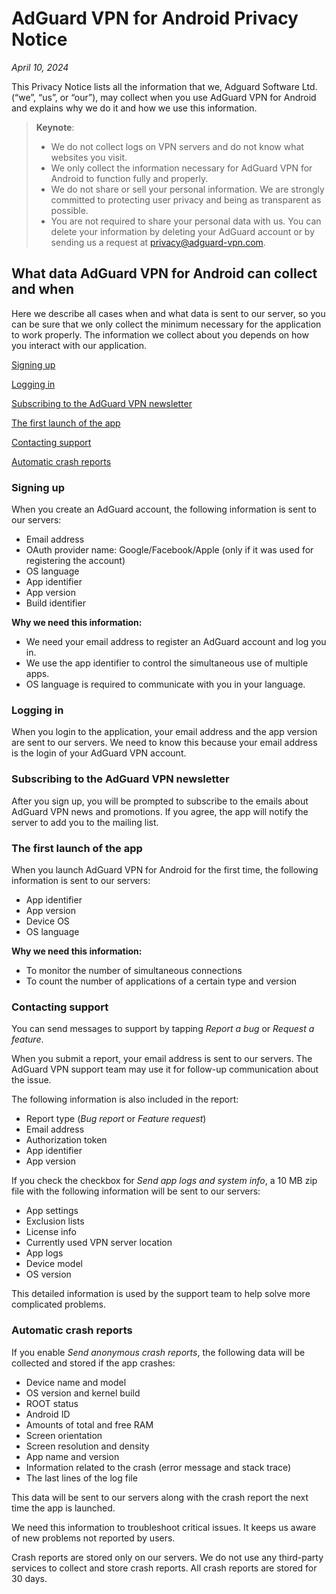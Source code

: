
# AdGuard VPN for Android Privacy Notice

*April 10, 2024*

This Privacy Notice lists all the information that we, Adguard Software Ltd. (“we”, “us”, or “our”), may collect when you use AdGuard VPN for Android and explains why we do it and how we use this information.

> **Keynote**:
>
> - We do not collect logs on VPN servers and do not know what websites you visit.
> - We only collect the information necessary for AdGuard VPN for Android to function fully and properly.
> - We do not share or sell your personal information. We are strongly committed to protecting user privacy and being as transparent as possible.
> - You are not required to share your personal data with us. You can delete your information by deleting your AdGuard account or by sending us a request at <privacy@adguard-vpn.com>.

## What data AdGuard VPN for Android can collect and when

Here we describe all cases when and what data is sent to our server, so you can be sure that we only collect the minimum necessary for the application to work properly. The information we collect about you depends on how you interact with our application.

[Signing up](#signing-up)

[Logging in](#logging-in)

[Subscribing to the AdGuard VPN newsletter](#subscribing-to-the-adguard-vpn-newsletter)

[The first launch of the app](#the-first-launch-of-the-app)

[Contacting support](#contacting-support)

[Automatic crash reports](#automatic-crash-reports)

### Signing up

When you create an AdGuard account, the following information is sent to our servers:

- Email address
- OAuth provider name: Google/Facebook/Apple (only if it was used for registering the account)
- OS language
- App identifier
- App version
- Build identifier

**Why we need this information:**

- We need your email address to register an AdGuard account and log you in.
- We use the app identifier to control the simultaneous use of multiple apps.
- OS language is required to communicate with you in your language.

### Logging in

When you login to the application, your email address and the app version are sent to our servers. We need to know this because your email address is the login of your AdGuard VPN account.

### Subscribing to the AdGuard VPN newsletter

After you sign up, you will be prompted to subscribe to the emails about AdGuard VPN news and promotions. If you agree, the app will notify the server to add you to the mailing list.

### The first launch of the app

When you launch AdGuard VPN for Android for the first time, the following information is sent to our servers:

- App identifier
- App version
- Device OS
- OS language

**Why we need this information:**

- To monitor the number of simultaneous connections
- To count the number of applications of a certain type and version

### Contacting support

You can send messages to support by tapping *Report a bug* or *Request a feature*.

When you submit a report, your email address is sent to our servers. The AdGuard VPN support team may use it for follow-up communication about the issue.

The following information is also included in the report:

- Report type (*Bug report* or *Feature request*)
- Email address
- Authorization token
- App identifier
- App version

If you check the checkbox for *Send app logs and system info*, a 10 MB zip file with the following information will be sent to our servers:

- App settings
- Exclusion lists
- License info
- Currently used VPN server location
- App logs
- Device model
- OS version

This detailed information is used by the support team to help solve more complicated problems.

### Automatic crash reports

If you enable *Send anonymous crash reports*, the following data will be collected and stored if the app crashes:

- Device name and model
- OS version and kernel build
- ROOT status
- Android ID
- Amounts of total and free RAM
- Screen orientation
- Screen resolution and density
- App name and version
- Information related to the crash (error message and stack trace)
- The last lines of the log file

This data will be sent to our servers along with the crash report the next time the app is launched.

We need this information to troubleshoot critical issues. It keeps us aware of new problems not reported by users.

Crash reports are stored only on our servers. We do not use any third-party services to collect and store crash reports. All crash reports are stored for 30 days.
